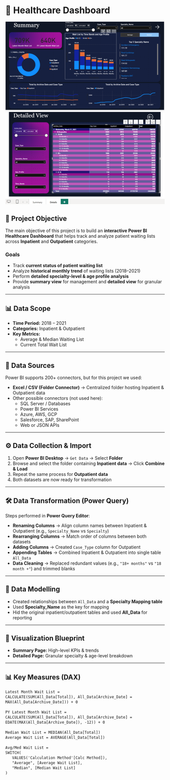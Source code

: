 # 🏥 Healthcare Dashboard

![Dashboard Overview](https://github.com/sourav1174/Healthcare-Dashboard/blob/main/images/image1.PNG)  
![Detailed View](https://github.com/sourav1174/Healthcare-Dashboard/blob/main/images/image2.PNG)

## 📌 Project Objective
The main objective of this project is to build an **interactive Power BI Healthcare Dashboard** that helps track and analyze patient waiting lists across **Inpatient** and **Outpatient** categories.  

### Goals
- Track **current status of patient waiting list**
- Analyze **historical monthly trend** of waiting lists (2018–2021)
- Perform **detailed specialty-level & age profile analysis**
- Provide **summary view** for management and **detailed view** for granular analysis

---

## 📊 Data Scope
- **Time Period:** 2018 – 2021  
- **Categories:** Inpatient & Outpatient  
- **Key Metrics:**
  - Average & Median Waiting List
  - Current Total Wait List

---

## 🔗 Data Sources
Power BI supports 200+ connectors, but for this project we used:  

- **Excel / CSV (Folder Connector)** → Centralized folder hosting Inpatient & Outpatient data  
- Other possible connectors (not used here):  
  - SQL Server / Databases  
  - Power BI Services  
  - Azure, AWS, GCP  
  - Salesforce, SAP, SharePoint  
  - Web or JSON APIs  

---

## ⚙️ Data Collection & Import
1. Open **Power BI Desktop** → `Get Data` → Select **Folder**  
2. Browse and select the folder containing **Inpatient data** → Click **Combine & Load**  
3. Repeat the same process for **Outpatient data**  
4. Both datasets are now ready for transformation  

---

## 🛠️ Data Transformation (Power Query)
Steps performed in **Power Query Editor**:
- **Renaming Columns** → Align column names between Inpatient & Outpatient (e.g., `Specialty_Name` vs `Specialty`)  
- **Rearranging Columns** → Match order of columns between both datasets  
- **Adding Columns** → Created `Case_Type` column for Outpatient  
- **Appending Tables** → Combined Inpatient & Outpatient into single table `All_Data`  
- **Data Cleaning** → Replaced redundant values (e.g., `"18+ months"` vs `"18 month +"`) and trimmed blanks  

---

## 📐 Data Modelling
- Created relationships between `All_Data` and a **Specialty Mapping table**  
- Used **Specialty_Name** as the key for mapping  
- Hid the original inpatient/outpatient tables and used **All_Data** for reporting  

---

## 🎨 Visualization Blueprint
- **Summary Page:** High-level KPIs & trends  
- **Detailed Page:** Granular specialty & age-level breakdown  

---

## 📊 Key Measures (DAX)
```DAX
Latest Month Wait List =
CALCULATE(SUM(All_Data[Total]), All_Data[Archive_Date] = MAX(All_Data[Archive_Date])) + 0

PY Latest Month Wait List =
CALCULATE(SUM(All_Data[Total]), All_Data[Archive_Date] = EDATE(MAX(All_Data[Archive_Date]), -12)) + 0

Median Wait List = MEDIAN(All_Data[Total])
Average Wait List = AVERAGE(All_Data[Total])

Avg/Med Wait List =
SWITCH(
   VALUES('Calculation Method'[Calc Method]),
   "Average", [Average Wait List],
   "Median", [Median Wait List]
)
